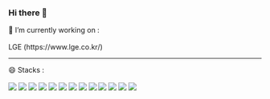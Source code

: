 ### Hi there 👋
<div>
🔭 I’m currently working on :
<br><br>
LGE (https://www.lge.co.kr/)
<hr>
😄 Stacks :
<br><br> 
<img src="https://img.shields.io/badge/C++-00599C?style=for-the-badge&logo=C++t&logoColor=white">
<img src="https://img.shields.io/badge/C-A8B9CC?style=for-the-badge&logo=C&logoColor=white">
<img src="https://img.shields.io/badge/JavaScript-F7DF1E?style=for-the-badge&logo=JavaScript&logoColor=white">
<img src="https://img.shields.io/badge/Node.js-339933?style=for-the-badge&logo=Node.js&logoColor=white">
<img src="https://img.shields.io/badge/Express-000000?style=for-the-badge&logo=Express&logoColor=white">
<img src="https://img.shields.io/badge/V8-4B8BF5?style=for-the-badge&logo=V8&logoColor=white">
<img src="https://img.shields.io/badge/Chromecast-999999?style=for-the-badge&logo=Chromecast&logoColor=white">
<img src="https://img.shields.io/badge/Python-3776AB?style=for-the-badge&logo=Python&logoColor=white">
<img src="https://img.shields.io/badge/TensorFlow-FF6F00?style=for-the-badge&logo=TensorFlow&logoColor=white">
<img src="https://img.shields.io/badge/OpenCV-35C3EE8?style=for-the-badge&logo=OpenCV&logoColor=white">
<img src="https://img.shields.io/badge/FFmpeg-007808?style=for-the-badge&logo=FFmpeg&logoColor=white">
<img src="https://img.shields.io/badge/Chai-A30701?style=for-the-badge&logo=Chai&logoColor=white">
<img src="https://img.shields.io/badge/Mocha-8D6748?style=for-the-badge&logo=Mocha&logoColor=white">
</div>
<!--
**Phigaro/Phigaro** is a ✨ _special_ ✨ repository because its `README.md` (this file) appears on your GitHub profile.

Here are some ideas to get you started:

- 🔭 I’m currently working on ...
- 🌱 I’m currently learning ...
- 👯 I’m looking to collaborate on ...
- 🤔 I’m looking for help with ...
- 💬 Ask me about ...
- 📫 How to reach me: ...
- 😄 Pronouns: ...
- ⚡ Fun fact: ...
-->
